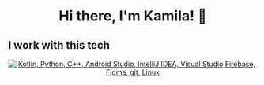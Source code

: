 <h1 align="center">Hi there, I'm Kamila! 👋</h1>

## I work with this tech
<p align="center">
  <a href="#">
    <img src="https://skillicons.dev/icons?i=kotlin,py,cpp,androidstudio,idea,visualstudio,firebase,figma,git,linux" alt="Kotlin, Python, C++, Android Studio, IntelliJ IDEA, Visual Studio,Firebase, Figma, git, Linux" />
  </a>
</p>
